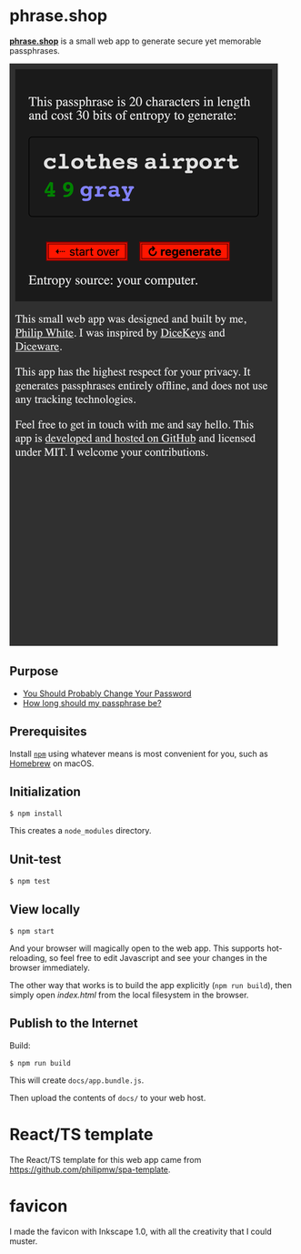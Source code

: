 # phrase.shop #

[**phrase.shop**](https://phrase.shop) is a small web app to generate secure yet memorable passphrases.

![](./screenshot-iPhoneX.png)

## Purpose

* [You Should Probably Change Your Password](https://www.youtube.com/watch?v=aHaBH4LqGsI)
* [How long should my passphrase be?](http://world.std.com/~reinhold/dicewarefaq.html#howlong)

## Prerequisites

Install [`npm`](https://www.npmjs.com/) using whatever
means is most convenient for you, such as [Homebrew](https://brew.sh/) on macOS.

## Initialization

    $ npm install
 
This creates a `node_modules` directory.

## Unit-test

    $ npm test

## View locally

    $ npm start

And your browser will magically open to the web app.
This supports hot-reloading, so feel free to edit Javascript and see your changes
in the browser immediately.

The other way that works is to build the app explicitly (`npm run build`), then
simply open _index.html_ from the local filesystem in the browser.

## Publish to the Internet

Build:

    $ npm run build

This will create `docs/app.bundle.js`.

Then upload the contents of `docs/` to your web host.

# React/TS template #

The React/TS template for this web app came from https://github.com/philipmw/spa-template.

# favicon #

I made the favicon with Inkscape 1.0, with all the creativity that I could muster.
